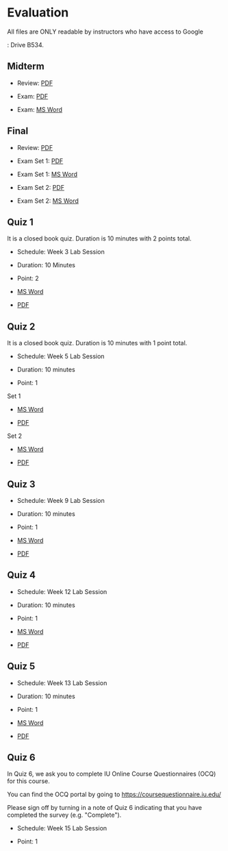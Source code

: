 Evaluation
==========

 

All files are ONLY readable by instructors who have access to Google

:   Drive B534.

Midterm
-------

-   Review:
    [PDF](https://drive.google.com/open?id=0B88HKpainTSfWGM1T1g1Tk1mYmM)

-   Exam:
    [PDF](https://drive.google.com/open?id=0B88HKpainTSfS0syc1NEVDJjZDA)

-   Exam: [MS
    Word](https://drive.google.com/open?id=0B88HKpainTSfbXhROGptVi1iN1k)

Final
-----

-   Review:
    [PDF](https://drive.google.com/open?id=0B88HKpainTSfRnV2WXZWbTNtLWc)

-   Exam Set 1:
    [PDF](https://drive.google.com/open?id=0B88HKpainTSfWnVjVHpJTUFFYlU)

-   Exam Set 1: [MS
    Word](https://drive.google.com/open?id=0B88HKpainTSfNU1ldmItN3RIcUU)

-   Exam Set 2:
    [PDF](https://drive.google.com/open?id=0B88HKpainTSfTVZxMTZ4MC1sNFU)

-   Exam Set 2: [MS
    Word](https://drive.google.com/open?id=0B88HKpainTSfMGRzWDgtT1VDbEk)

Quiz 1
------

It is a closed book quiz. Duration is 10 minutes with 2 points total.

-   Schedule: Week 3 Lab Session

-   Duration: 10 Minutes

-   Point: 2

-   [MS
    Word](https://drive.google.com/open?id=0B88HKpainTSfTXJBU0RuYkV5c2s)

-   [PDF](https://drive.google.com/open?id=0B88HKpainTSfTDNrNjJIZ3VvQUE)

Quiz 2
------

It is a closed book quiz. Duration is 10 minutes with 1 point total.

-   Schedule: Week 5 Lab Session

-   Duration: 10 minutes

-   Point: 1

Set 1

-   [MS
    Word](https://drive.google.com/open?id=0B88HKpainTSfRUNCdnVxLXY2Tjg)

-   [PDF](https://drive.google.com/open?id=0B88HKpainTSfekJpWTJBZ0J4RFU)

Set 2

-   [MS
    Word](https://drive.google.com/open?id=0B88HKpainTSfeWpUQUJsTUdFSVE)

-   [PDF](https://drive.google.com/open?id=0B88HKpainTSfMjRLTHdmSjJVelE)

Quiz 3
------

-   Schedule: Week 9 Lab Session

-   Duration: 10 minutes

-   Point: 1

-   [MS
    Word](https://drive.google.com/open?id=0B88HKpainTSfejluSnRkQW5Oakk)

-   [PDF](https://drive.google.com/open?id=0B88HKpainTSfNmR5b2M0Um1NV28)

Quiz 4
------

-   Schedule: Week 12 Lab Session

-   Duration: 10 minutes

-   Point: 1

-   [MS
    Word](https://drive.google.com/open?id=0B88HKpainTSfYzJuN29pY1JoSFU)

-   [PDF](https://drive.google.com/open?id=0B88HKpainTSfNGhPMlBadXJURm8)

Quiz 5
------

-   Schedule: Week 13 Lab Session

-   Duration: 10 minutes

-   Point: 1

-   [MS
    Word](https://drive.google.com/open?id=0B88HKpainTSfdUl5QktlUGx1dFU)

-   [PDF](https://drive.google.com/open?id=0B88HKpainTSfZFU4dE9acktNMG8)

Quiz 6
------

In Quiz 6, we ask you to complete IU Online Course Questionnaires (OCQ)
for this course.

You can find the OCQ portal by going to
<https://coursequestionnaire.iu.edu/>

Please sign off by turning in a note of Quiz 6 indicating that you have
completed the survey (e.g. "Complete").

-   Schedule: Week 15 Lab Session

-   Point: 1
